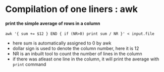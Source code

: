 # Compilation of one liners : awk 
#### print the simple average of rows in a column
```
awk '{ sum += $12 } END { if (NR>0) print sum / NR }' < input.file
```
 - here sum is automatically assigned to 0 by awk
 - dollar sign is used to denote the column number, here it is 12
 - NR is an inbuilt tool to count the number of lines in the column
 - if there was atleast one line in the column, it will print the average with `print` command
